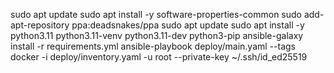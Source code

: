 sudo apt update
sudo apt install -y software-properties-common
sudo add-apt-repository ppa:deadsnakes/ppa
sudo apt update
sudo apt install -y python3.11 python3.11-venv python3.11-dev python3-pip
ansible-galaxy install -r requirements.yml
ansible-playbook deploy/main.yaml --tags docker -i deploy/inventory.yaml -u root --private-key ~/.ssh/id_ed25519